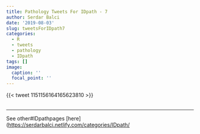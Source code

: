 ```yaml
---
title: Pathology Tweets For IDpath - 7
author: Serdar Balci
date: '2019-08-03'
slug: tweetsForIDpath7
categories:
  - R
  - tweets
  - pathology
  - IDpath
tags: []
image:
  caption: ''
  focal_point: ''
---
```



{{< tweet 1151156164165623810 >}}
<br>
<br>
<hr>


See other#IDpathpages [here](https://serdarbalci.netlify.com/categories/IDpath/
